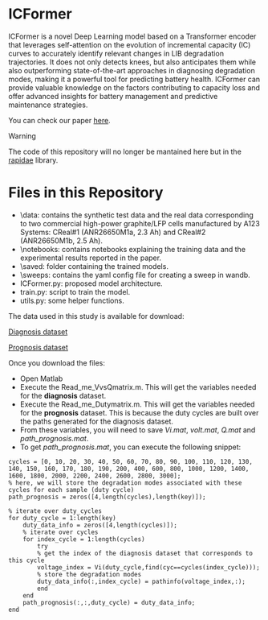 # ICFormer

ICFormer is a novel Deep Learning model based on a Transformer encoder that leverages self-attention on the evolution of incremental capacity (IC) curves to accurately identify relevant changes in LIB degradation trajectories. It does not only detects knees, but also anticipates them while also outperforming state-of-the-art approaches in diagnosing degradation modes, making it a powerful tool for predicting battery health. ICFormer can provide valuable knowledge on the factors contributing to capacity loss and offer advanced insights for battery management and predictive maintenance strategies.

You can check our paper [here](https://www.sciencedirect.com/science/article/pii/S0378775323012867).

>[!WARNING]
>The code of this repository will no longer be mantained here but in the [rapidae](https://github.com/NahuelCostaCortez/rapidae) library.

# Files in this Repository
- \data: contains the synthetic test data and the real data corresponding to two commercial high-power graphite/LFP cells manufactured by A123 Systems: CReal#1 (ANR26650M1a, 2.3 Ah) and CReal#2 (ANR26650M1b, 2.5 Ah).
- \notebooks: contains notebooks explaining the training data and the experimental results reported in the paper.
- \saved: folder containing the trained models.
- \sweeps: contains the yaml config file for creating a sweep in wandb.
- ICFormer.py: proposed model architecture.
- train.py: script to train the model.
- utils.py: some helper functions.


The data used in this study is available for download:

[Diagnosis dataset](http://dx.doi.org/10.17632/bs2j56pn7y)

[Prognosis dataset](https://data.mendeley.com/datasets/6s6ph9n8zg/3)

Once you download the files:
- Open Matlab
- Execute the Read_me_VvsQmatrix.m. This will get the variables needed for the **diagnosis** dataset.
- Execute the Read_me_Dutymatrix.m. This will get the variables needed for the **prognosis** dataset. This is because the duty cycles are built over the paths generated for the diagnosis dataset.
- From these variables, you will need to save *Vi.mat*, *volt.mat*, *Q.mat* and *path_prognosis.mat*.
- To get *path_prognosis.mat*, you can execute the following snippet:
```
cycles = [0, 10, 20, 30, 40, 50, 60, 70, 80, 90, 100, 110, 120, 130, 140, 150, 160, 170, 180, 190, 200, 400, 600, 800, 1000, 1200, 1400, 1600, 1800, 2000, 2200, 2400, 2600, 2800, 3000];
% here, we will store the degradation modes associated with these cycles for each sample (duty cycle)
path_prognosis = zeros([4,length(cycles),length(key)]);

% iterate over duty_cycles
for duty_cycle = 1:length(key)
    duty_data_info = zeros([4,length(cycles)]);
    % iterate over cycles
    for index_cycle = 1:length(cycles)
        try
        % get the index of the diagnosis dataset that corresponds to this cycle
        voltage_index = Vi(duty_cycle,find(cyc==cycles(index_cycle)));
        % store the degradation modes
        duty_data_info(:,index_cycle) = pathinfo(voltage_index,:);
        end
    end
    path_prognosis(:,:,duty_cycle) = duty_data_info;
end
```
